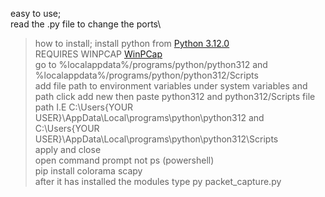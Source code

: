 easy to use;\
read the .py file to change the ports\
> how to install; install python from [Python 3.12.0](https://www.python.org/ftp/python/3.12.0/python-3.12.0-amd64.exe)\
> REQUIRES WINPCAP [WinPCap](https://www.winpcap.org/)\
> go to %localappdata%/programs/python/python312 and %localappdata%/programs/python/python312/Scripts\
> add file path to environment variables under system variables and path
> click add new then paste python312 and python312/Scripts file path I.E C:\Users\{YOUR USER}\AppData\Local\programs\python\python312 and C:\Users\{YOUR USER}\AppData\Local\programs\python\python312\Scripts\
> apply and close\
> open command prompt not ps (powershell)\
> pip install colorama scapy\
> after it has installed the modules type py packet_capture.py
